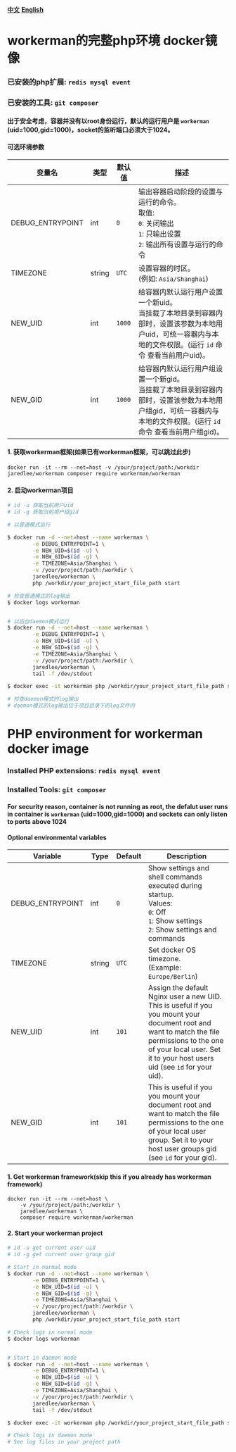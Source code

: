 **[中文](#workerman的完整php环境-docker镜像)**
**[English](#PHP-environment-for-workerman-docker-image)**

# workerman的完整php环境 docker镜像

### 已安装的php扩展: `redis mysql event`
### 已安装的工具: `git composer`

#### 出于安全考虑，容器并没有以root身份运行，默认的运行用户是 `workerman` (uid=1000,gid=1000)，socket的监听端口必须大于1024。

#### 可选环境参数

| 变量名 | 类型 | 默认值 | 描述 |
|----------|------|---------|-------------|
| DEBUG_ENTRYPOINT    | int    | `0`     | 输出容器启动阶段的设置与运行的命令。<br/>取值:<br/>`0`: 关闭输出<br/>`1`: 只输出设置<br/>`2`: 输出所有设置与运行的命令 |
| TIMEZONE            | string | `UTC`   | 设置容器的时区。<br/>(例如: `Asia/Shanghai`) |
| NEW_UID             | int    | `1000`   | 给容器内默认运行用户设置一个新uid。<br/>当挂载了本地目录到容器内部时，设置该参数为本地用户uid，可统一容器内与本地的文件权限。(运行 `id` 命令 查看当前用户uid)。|
| NEW_GID             | int    | `1000`   | 给容器内默认运行用户组设置一个新gid。<br/>当挂载了本地目录到容器内部时，设置该参数为本地用户组gid，可统一容器内与本地的文件权限。(运行 `id` 命令 查看当前用户组gid)。 |


#### 1. 获取workerman框架(如果已有workerman框架，可以跳过此步)

    docker run -it --rm --net=host -v /your/project/path:/workdir jaredlee/workerman composer require workerman/workerman


#### 2. 启动workerman项目
```bash
# id -u 获取当前用户uid
# id -g 获取当前用户组gid

# 以普通模式运行

$ docker run -d --net=host --name workerman \
        -e DEBUG_ENTRYPOINT=1 \
        -e NEW_UID=$(id -u) \
        -e NEW_GID=$(id -g) \
        -e TIMEZONE=Asia/Shanghai \
        -v /your/project/path:/workdir \
        jaredlee/workerman \
        php /workdir/your_project_start_file_path start

# 检查普通模式的log输出
$ docker logs workerman


# 以后台daemon模式运行
$ docker run -d --net=host --name workerman \
        -e DEBUG_ENTRYPOINT=1 \
        -e NEW_UID=$(id -u) \
        -e NEW_GID=$(id -g) \
        -e TIMEZONE=Asia/Shanghai \
        -v /your/project/path:/workdir \
        jaredlee/workerman \
        tail -f /dev/stdout

$ docker exec -it workerman php /workdir/your_project_start_file_path start -d

# 检查daemon模式的log输出
# daemon模式的log输出位于项目目录下的log文件内
```


# PHP environment for workerman docker image

### Installed PHP extensions: `redis mysql event`
### Installed Tools: `git composer`

#### For security reason, container is not running as root, the defalut user runs in container is `workerman` (uid=1000,gid=1000) and sockets can only listen to ports above 1024

#### Optional environmental variables

| Variable | Type | Default | Description |
|----------|------|---------|-------------|
| DEBUG_ENTRYPOINT    | int    | `0`     | Show settings and shell commands executed during startup.<br/>Values:<br/>`0`: Off<br/>`1`: Show settings<br/>`2`: Show settings and commands |
| TIMEZONE            | string | `UTC`   | Set docker OS timezone.<br/>(Example: `Europe/Berlin`) |
| NEW_UID             | int    | `101`   | Assign the default Nginx user a new UID. This is useful if you you mount your document root and want to match the file permissions to the one of your local user. Set it to your host users uid (see `id` for your uid). |
| NEW_GID             | int    | `101`   | This is useful if you you mount your document root and want to match the file permissions to the one of your local user group. Set it to your host user groups gid (see `id` for your gid). |


#### 1. Get workerman framework(skip this if you already has workerman framework)

    docker run -it --rm --net=host \
        -v /your/project/path:/workdir \
        jaredlee/workerman \
        composer require workerman/workerman


#### 2. Start your workerman project
```bash
# id -u get current user uid
# id -g get current user group gid

# Start in normal mode
$ docker run -d --net=host --name workerman \
        -e DEBUG_ENTRYPOINT=1 \
        -e NEW_UID=$(id -u) \
        -e NEW_GID=$(id -g) \
        -e TIMEZONE=Asia/Shanghai \
        -v /your/project/path:/workdir \
        jaredlee/workerman \
        php /workdir/your_project_start_file_path start

# Check logs in normal mode
$ docker logs workerman


# Start in daemon mode
$ docker run -d --net=host --name workerman \
        -e DEBUG_ENTRYPOINT=1 \
        -e NEW_UID=$(id -u) \
        -e NEW_GID=$(id -g) \
        -e TIMEZONE=Asia/Shanghai \
        -v /your/project/path:/workdir \
        jaredlee/workerman \
        tail -f /dev/stdout

$ docker exec -it workerman php /workdir/your_project_start_file_path start -d

# Check logs in daemon mode
# See log files in your project path
```
